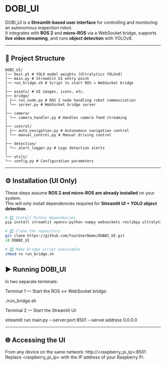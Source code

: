 # DOBI_UI

DOBI_UI is a **Streamlit-based user interface** for controlling and monitoring an autonomous inspection robot.  
It integrates with **ROS 2** and **micro-ROS** via a WebSocket bridge, supports **live video streaming**, and runs **object detection** with YOLOv8.

---

## 📂 Project Structure
```
DOBI_UI/
│── best.pt # YOLO model weights (Ultralytics YOLOv8)
│── main.py # Streamlit UI entry point
│── run_bridge.sh # Script to start ROS ↔ WebSocket bridge
│
├── assets/ # UI images, icons, etc.
├── bridge/
│ ├── ros_node.py # ROS 2 node handling robot communication
│ └── server.py # WebSocket bridge server
│
├── camera/
│ └── camera_handler.py # Handles camera feed streaming
│
├── control/
│ ├── auto_navigation.py # Autonomous navigation control
│ └── manual_control.py # Manual driving control
│
├── detection/
│ └── alert_logger.py # Logs detection alerts
│
└── utils/
└── config.py # Configuration parameters
```

---

## ⚙️ Installation (UI Only)

These steps assume **ROS 2 and micro-ROS are already installed** on your system.  
This will only install dependencies required for **Streamlit UI + YOLO object detection**.

```bash
# 1️⃣ Install Python dependencies
pip install streamlit opencv-python numpy websockets roslibpy ultralytics

# 2️⃣ Clone the repository
git clone https://github.com/YourUserName/DOBBI_UI.git
cd DOBBI_UI

# 3️⃣ Make bridge script executable
chmod +x run_bridge.sh

```

## ▶️ Running DOBI_UI
In two separate terminals:

Terminal 1 — Start the ROS ↔ WebSocket bridge:


./run_bridge.sh

Terminal 2 — Start the Streamlit UI:


streamlit run main.py --server.port 8501 --server.address 0.0.0.0

---

## 🌐 Accessing the UI
From any device on the same network:
http://<raspberry_pi_ip>:8501
Replace <raspberry_pi_ip> with the IP address of your Raspberry Pi.




